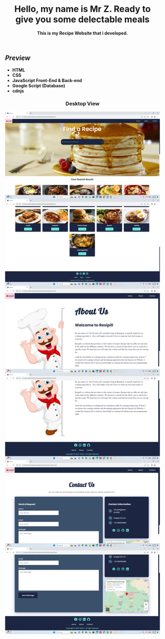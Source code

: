 <h1 align="center"><b> Hello, my name is Mr Z. Ready to give you some delectable meals <b></h1>
<p align="center">This is my Recipe Website that i developed. </p>
<br>
  <h2><em>Preview</em></h2>
<ul>
  <li>HTML</li>
  <li>CSS</li>
  <li>JavaScript Front-End & Back-end</li>
  <li>Google Script (Database) </li>
  <li>cdnjs</li>
</ul>
<h3 align="center">Desktop View </h3>
<img align="center" src="https://github.com/rohithnalli/25Hr/blob/main/Screenshot%202024-03-23%20003602.png">
<img align="center" src="https://github.com/rohithnalli/25Hr/blob/main/Screenshot%202024-03-23%20003613.png">
<img align="center" src="https://github.com/rohithnalli/25Hr/blob/main/Screenshot%202024-03-23%20003628.png">
<img align="center" src="https://github.com/rohithnalli/25Hr/blob/main/Screenshot%202024-03-23%20003633.png">
<img align="center" src="https://github.com/rohithnalli/25Hr/blob/main/Screenshot%202024-03-23%20003644.png">
<img align="center" src="https://github.com/rohithnalli/25Hr/blob/main/Screenshot%202024-03-23%20003651.png">
